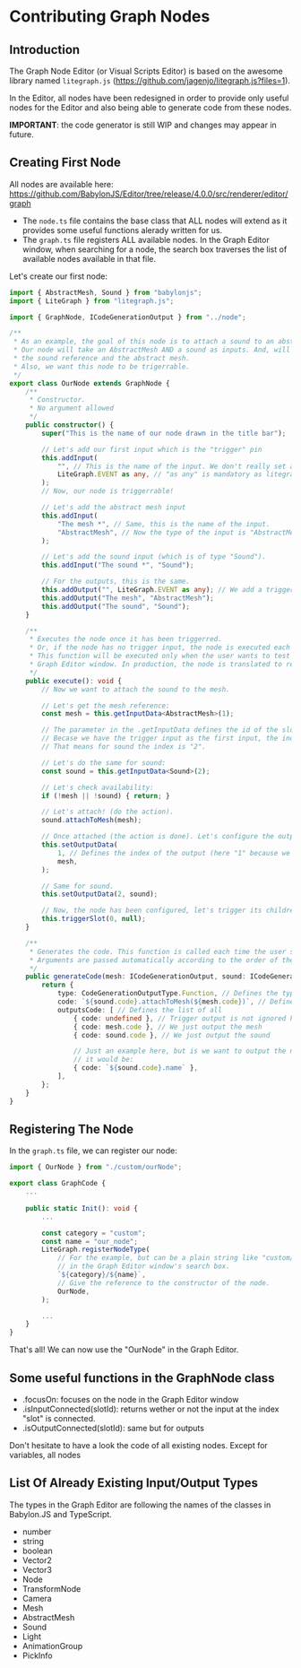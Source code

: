 # Contributing Graph Nodes

## Introduction

The Graph Node Editor (or Visual Scripts Editor) is based on the awesome library named `litegraph.js` (https://github.com/jagenjo/litegraph.js?files=1).

In the Editor, all nodes have been redesigned in order to provide only useful nodes for the Editor and also being able to generate code from these nodes.

**IMPORTANT**: the code generator is still WIP and changes may appear in future.

## Creating First Node

All nodes are available here: https://github.com/BabylonJS/Editor/tree/release/4.0.0/src/renderer/editor/graph

* The `node.ts` file contains the base class that ALL nodes will extend as it provides some useful functions alerady written for us.
* The `graph.ts` file registers ALL available nodes. In the Graph Editor window, when searching for a node, the search box traverses the list of available nodes available in that file.

Let's create our first node:
```typescript
import { AbstractMesh, Sound } from "babylonjs";
import { LiteGraph } from "litegraph.js";

import { GraphNode, ICodeGenerationOutput } from "../node";

/**
 * As an example, the goal of this node is to attach a sound to an abstract mesh.
 * Our node will take an AbstractMesh AND a sound as inputs. And, will output, why not,
 * the sound reference and the abstract mesh.
 * Also, we want this node to be trigerrable.
 */
export class OurNode extends GraphNode {
    /**
     * Constructor.
     * No argument allowed
     */
    public constructor() {
        super("This is the name of our node drawn in the title bar");

        // Let's add our first input which is the "trigger" pin
        this.addInput(
            "", // This is the name of the input. We don't really set a name for the trigger input as it is visually understandable.
            LiteGraph.EVENT as any, // "as any" is mandatory as litegraph.js still has problems in its typings.
        );
        // Now, our node is triggerrable!

        // Let's add the abstract mesh input
        this.addInput(
            "The mesh *", // Same, this is the name of the input.
            "AbstractMesh", // Now the type of the input is "AbstractMesh". That means the user will be able to connect ONLY AbstractMesh references.
        );

        // Let's add the sound input (which is of type "Sound").
        this.addInput("The sound *", "Sound");

        // For the outputs, this is the same.
        this.addOutput("", LiteGraph.EVENT as any); // We add a trigger output so the user can chain his nodes in the graph.
        this.addOutput("The mesh", "AbstractMesh");
        this.addOutput("The sound", "Sound");
    }

    /**
     * Executes the node once it has been triggerred.
     * Or, if the node has no trigger input, the node is executed each frame.
     * This function will be executed only when the user wants to test his graph in the
     * Graph Editor window. In production, the node is translated to real typescript code. @see .generateCode
     */
    public execute(): void {
        // Now we want to attach the sound to the mesh.

        // Let's get the mesh reference:
        const mesh = this.getInputData<AbstractMesh>(1);

        // The parameter in the .getInputData defines the id of the slot (input) to get its data.
        // Becase we have the trigger input as the first input, the index of the mesh is "1".
        // That means for sound the index is "2".

        // Let's do the same for sound:
        const sound = this.getInputData<Sound>(2);

        // Let's check availability:
        if (!mesh || !sound) { return; }

        // Let's attach! (do the action).
        sound.attachToMesh(mesh);

        // Once attached (the action is done). Let's configure the outputs of the node.
        this.setOutputData(
            1, // Defines the index of the output (here "1" because we have the trigger output)
            mesh,
        );

        // Same for sound.
        this.setOutputData(2, sound);

        // Now, the node has been configured, let's trigger its children!
        this.triggerSlot(0, null);
    }

    /**
     * Generates the code. This function is called each time the user saves or generates the final scene in the Editor.
     * Arguments are passed automatically according to the order of the node's inputs. The trigger inputs are ignored.
     */
    public generateCode(mesh: ICodeGenerationOutput, sound: ICodeGenerationOutput): ICodeGenerationOutput {
        return {
            type: CodeGenerationOutputType.Function, // Defines the type of the node. This is a function node.
            code: `${sound.code}.attachToMesh(${mesh.code})`, // Defines the code generated by the node.
            outputsCode: [ // Defines the list of all 
                { code: undefined }, // Trigger output is not ignored here, we must set undefined.
                { code: mesh.code }, // We just output the mesh
                { code: sound.code }, // We just output the sound

                // Just an example here, but is we want to output the name of the sound here (having a "string" output slot create in the constructor)
                // it would be:
                { code: `${sound.code}.name` },
            ],
        };
    }
}

```

## Registering The Node
In the `graph.ts` file, we can register our node:
```typescript
import { OurNode } from "./custom/ourNode";

export class GraphCode {
    ...
    
    public static Init(): void {
        ...

        const category = "custom";
        const name = "our_node";
        LiteGraph.registerNodeType(
            // For the example, but can be a plain string like "custom/our_node". Underscores ("_") are used to create spaces in the name of the node when searching for a node 
            // in the Graph Editor window's search box.
            `${category}/${name}`,
            // Give the reference to the constructor of the node.
            OurNode,
        );

        ...
    }
}

```

That's all! We can now use the "OurNode" in the Graph Editor.

## Some useful functions in the GraphNode class

* .focusOn: focuses on the node in the Graph Editor window
* .isInputConnected(slotId): returns wether or not the input at the index "slot" is connected.
* .isOutputConnected(slotId): same but for outputs

Don't hesitate to have a look the code of all existing nodes. Except for variables, all nodes 

## List Of Already Existing Input/Output Types
The types in the Graph Editor are following the names of the classes in Babylon.JS and TypeScript.
* number
* string
* boolean
* Vector2
* Vector3
* Node
* TransformNode
* Camera
* Mesh
* AbstractMesh
* Sound
* Light
* AnimationGroup
* PickInfo
